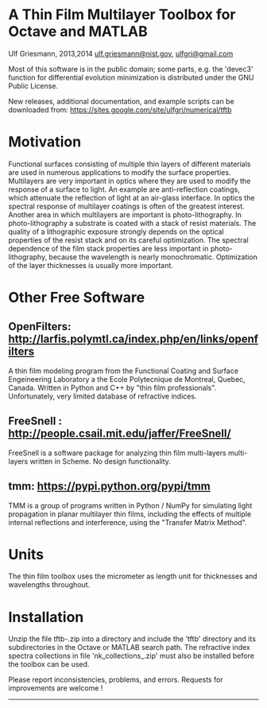 
A Thin Film Multilayer Toolbox for Octave and MATLAB
====================================================

Ulf Griesmann, 2013,2014
ulf.griesmann@nist.gov, ulfgri@gmail.com

Most of this software is in the public domain; some parts, e.g. 
the 'devec3' function for differential evolution minimization is
distributed under the GNU Public License.

New releases, additional documentation, and example scripts
can be downloaded from: 
https://sites.google.com/site/ulfgri/numerical/tftb


Motivation 
========== 
Functional surfaces consisting of multiple thin layers of different
materials are used in numerous applications to modify the surface
properties. Multilayers are very important in optics where they are
used to modify the response of a surface to light. An example are
anti-reflection coatings, which attenuate the reflection of light at
an air-glass interface. In optics the spectral response of multilayer
coatings is often of the greatest interest. Another area in which
multilayers are important is photo-lithography. In photo-lithography a
substrate is coated with a stack of resist materials. The quality of a
lithographic exposure strongly depends on the optical properties of
the resist stack and on its careful optimization. The spectral
dependence of the film stack properties are less important in
photo-lithography, because the wavelength is nearly monochromatic.
Optimization of the layer thicknesses is usually more important.


Other Free Software
===================

OpenFilters: http://larfis.polymtl.ca/index.php/en/links/openfilters
--------------------------------------------------------------------
A thin film modeling program from the Functional Coating and Surface
Engeineering Laboratory a the Ecole Polytecnique de Montreal, Quebec,
Canada. Written in Python and C++ by "thin film professionals". 
Unfortunately, very limited database of refractive indices. 


FreeSnell : http://people.csail.mit.edu/jaffer/FreeSnell/
---------------------------------------------------------
FreeSnell is a software package for analyzing thin film multi-layers
multi-layers written in Scheme. No design functionality.


tmm: https://pypi.python.org/pypi/tmm
-------------------------------------
TMM is a group of programs written in Python / NumPy for simulating light
propagation in planar multilayer thin films, including the effects of
multiple internal reflections and interference, using the "Transfer
Matrix Method".


Units
=====
The thin film toolbox uses the micrometer as length unit for
thicknesses and wavelengths throughout.


Installation
============
Unzip the file tftb-<n>.zip into a directory and include the 'tftb'
directory and its subdirectories in the Octave or MATLAB search path.
The refractive index spectra collections in file
'nk_collections_<date>.zip' must also be installed before the toolbox
can be used.


Please report inconsistencies, problems, and errors. Requests for
improvements are welcome !

---


